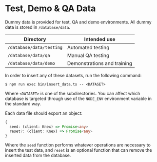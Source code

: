 # Test, Demo & QA Data

Dummy data is provided for test, QA and demo environments. All dummy data is stored in `/database/data`.

| Directory | Intended use |
|-----------|--------------|
| `/database/data/testing` | Automated testing |
| `/database/data/qa` | Manual QA testing |
| `/database/data/demo` | Demonstrations and training |

In order to insert any of these datasets, run the following command:
```
$ npm run exec bin/insert_data.ts -- <DATASET>
```
Where `<DATASET>` is one of the subdirectories. You can affect which database is targeted through use of the `NODE_ENV` environment variable in the standard way.

Each data file should export an object:
```ts
{
  seed: (client: Knex) => Promise<any>
  reset?: (client: Knex) => Promise<any>
}
```
Where the `seed` function performs whatever operations are necessary to insert the test data, and `reset` is an optional function that can remove the inserted data from the database.
